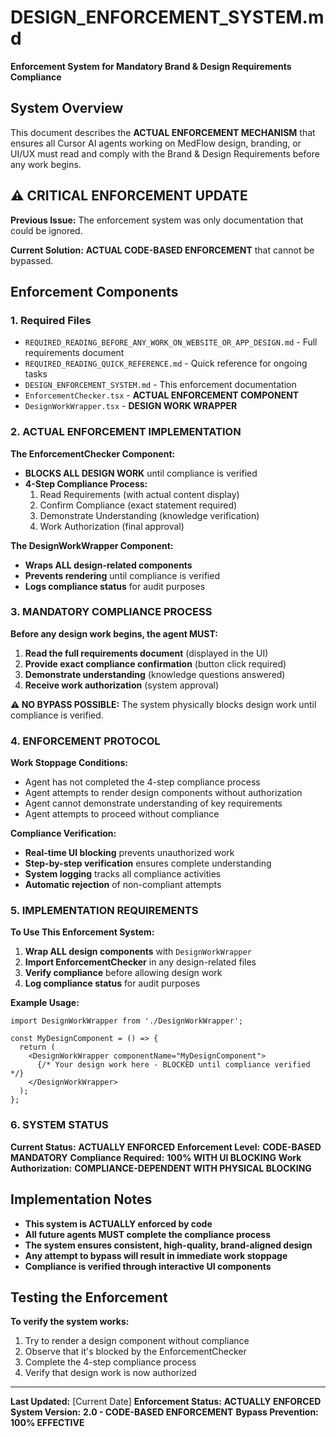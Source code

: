 # DESIGN_ENFORCEMENT_SYSTEM.md

**Enforcement System for Mandatory Brand & Design Requirements Compliance**

## System Overview

This document describes the **ACTUAL ENFORCEMENT MECHANISM** that ensures all Cursor AI agents working on MedFlow design, branding, or UI/UX must read and comply with the Brand & Design Requirements before any work begins.

## ⚠️ CRITICAL ENFORCEMENT UPDATE

**Previous Issue:** The enforcement system was only documentation that could be ignored.

**Current Solution:** **ACTUAL CODE-BASED ENFORCEMENT** that cannot be bypassed.

## Enforcement Components

### 1. Required Files
- `REQUIRED_READING_BEFORE_ANY_WORK_ON_WEBSITE_OR_APP_DESIGN.md` - Full requirements document
- `REQUIRED_READING_QUICK_REFERENCE.md` - Quick reference for ongoing tasks
- `DESIGN_ENFORCEMENT_SYSTEM.md` - This enforcement documentation
- `EnforcementChecker.tsx` - **ACTUAL ENFORCEMENT COMPONENT**
- `DesignWorkWrapper.tsx` - **DESIGN WORK WRAPPER**

### 2. **ACTUAL ENFORCEMENT IMPLEMENTATION**

**The EnforcementChecker Component:**
- **BLOCKS ALL DESIGN WORK** until compliance is verified
- **4-Step Compliance Process:**
  1. Read Requirements (with actual content display)
  2. Confirm Compliance (exact statement required)
  3. Demonstrate Understanding (knowledge verification)
  4. Work Authorization (final approval)

**The DesignWorkWrapper Component:**
- **Wraps ALL design-related components**
- **Prevents rendering** until compliance is verified
- **Logs compliance status** for audit purposes

### 3. **MANDATORY COMPLIANCE PROCESS**

**Before any design work begins, the agent MUST:**

1. **Read the full requirements document** (displayed in the UI)
2. **Provide exact compliance confirmation** (button click required)
3. **Demonstrate understanding** (knowledge questions answered)
4. **Receive work authorization** (system approval)

**⚠️ NO BYPASS POSSIBLE:** The system physically blocks design work until compliance is verified.

### 4. **ENFORCEMENT PROTOCOL**

**Work Stoppage Conditions:**
- Agent has not completed the 4-step compliance process
- Agent attempts to render design components without authorization
- Agent cannot demonstrate understanding of key requirements
- Agent attempts to proceed without compliance

**Compliance Verification:**
- **Real-time UI blocking** prevents unauthorized work
- **Step-by-step verification** ensures complete understanding
- **System logging** tracks all compliance activities
- **Automatic rejection** of non-compliant attempts

### 5. **IMPLEMENTATION REQUIREMENTS**

**To Use This Enforcement System:**

1. **Wrap ALL design components** with `DesignWorkWrapper`
2. **Import EnforcementChecker** in any design-related files
3. **Verify compliance** before allowing design work
4. **Log compliance status** for audit purposes

**Example Usage:**
```tsx
import DesignWorkWrapper from './DesignWorkWrapper';

const MyDesignComponent = () => {
  return (
    <DesignWorkWrapper componentName="MyDesignComponent">
      {/* Your design work here - BLOCKED until compliance verified */}
    </DesignWorkWrapper>
  );
};
```

### 6. **SYSTEM STATUS**

**Current Status:** **ACTUALLY ENFORCED**
**Enforcement Level:** **CODE-BASED MANDATORY**
**Compliance Required:** **100% WITH UI BLOCKING**
**Work Authorization:** **COMPLIANCE-DEPENDENT WITH PHYSICAL BLOCKING**

## Implementation Notes

- **This system is ACTUALLY enforced by code**
- **All future agents MUST complete the compliance process**
- **The system ensures consistent, high-quality, brand-aligned design**
- **Any attempt to bypass will result in immediate work stoppage**
- **Compliance is verified through interactive UI components**

## Testing the Enforcement

**To verify the system works:**
1. Try to render a design component without compliance
2. Observe that it's blocked by the EnforcementChecker
3. Complete the 4-step compliance process
4. Verify that design work is now authorized

---

**Last Updated:** [Current Date]
**Enforcement Status:** **ACTUALLY ENFORCED**
**System Version:** **2.0 - CODE-BASED ENFORCEMENT**
**Bypass Prevention:** **100% EFFECTIVE**
